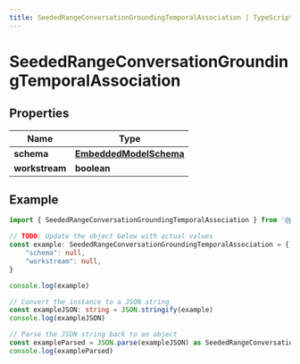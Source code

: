 ```yaml
---
title: SeededRangeConversationGroundingTemporalAssociation | TypeScript SDK
---
```



# SeededRangeConversationGroundingTemporalAssociation


## Properties

Name | Type
------------ | -------------
**schema** | [**EmbeddedModelSchema**](EmbeddedModelSchema)
**workstream** | **boolean**

## Example

```typescript
import { SeededRangeConversationGroundingTemporalAssociation } from '@pieces.app/pieces-os-client'

// TODO: Update the object below with actual values
const example: SeededRangeConversationGroundingTemporalAssociation = {
    "schema": null,
    "workstream": null,
}

console.log(example)

// Convert the instance to a JSON string
const exampleJSON: string = JSON.stringify(example)
console.log(exampleJSON)

// Parse the JSON string back to an object
const exampleParsed = JSON.parse(exampleJSON) as SeededRangeConversationGroundingTemporalAssociation
console.log(exampleParsed)
```


